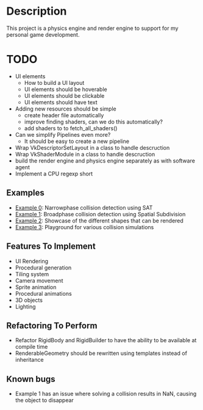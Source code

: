 # Description
This project is a physics engine and render engine to support for my personal game development.

# TODO
- UI elements
    - How to build a UI layout 
    - UI elements should be hoverable
    - UI elements should be clickable
    - UI elements should have text
- Adding new resources should be simple
    - create header file automatically
    - improve finding shaders, can we do this automatically?
    - add shaders to to fetch_all_shaders()
- Can we simplify Pipelines even more?
    - It should be easy to create a new pipeline
- Wrap VkDescriptorSetLayout in a class to handle descruction
- Wrap VkShaderModule in a class to handle descruction
- build the render engine and physics engine separately as with software agent
- Implement a CPU regexp short

## Examples
- [Example 0](examples/0_collision_detection/): Narrowphase collision detection using SAT
- [Example 1](examples/1_spatial_subdivision/): Broadphase collision detection using Spatial Subdivision 
- [Example 2](examples/2_shape_rendering/): Showcase of the different shapes that can be rendered
- [Example 3](examples/3_collision_detection/): Playground for various collision simulations


## Features To Implement
- UI Rendering
- Procedural generation
- Tiling system
- Camera movement
- Sprite animation
- Procedural animations
- 3D objects
- Lighting


## Refactoring To Perform
- Refactor RigidBody and RigidBuilder to have the ability to be available at compile time
- RenderableGeometry should be rewritten using templates instead of inheritance

## Known bugs
- Example 1 has an issue where solving a collision results in NaN, causing the object to disappear
